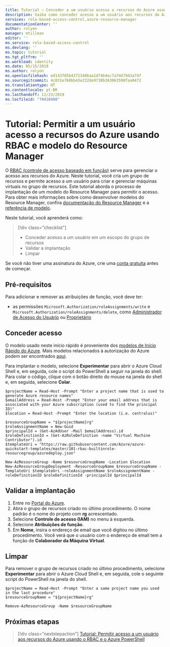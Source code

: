 ```yaml
---
title: Tutorial – Conceder a um usuário acesso a recursos do Azure usando RBAC e modelo do Resource Manager
description: Saiba como conceder acesso a um usuário aos recursos do Azure usando o RBAC (controle de acesso baseado em função) e modelo do Azure Resource Manager neste tutorial.
services: role-based-access-control,azure-resource-manager
documentationCenter: ''
author: rolyon
manager: mtillman
editor: ''
ms.service: role-based-access-control
ms.devlang: ''
ms.topic: tutorial
ms.tgt_pltfrm: ''
ms.workload: identity
ms.date: 05/15/2019
ms.author: rolyon
ms.openlocfilehash: ed143f85b4372348baa1d74b4ec7a7447943a74f
ms.sourcegitcommit: 4c831e768bb43e232de9738b363063590faa0472
ms.translationtype: HT
ms.contentlocale: pt-BR
ms.lasthandoff: 11/23/2019
ms.locfileid: "74418498"
---
```

# <a name="tutorial-grant-a-user-access-to-azure-resources-using-rbac-and-resource-manager-template"></a>Tutorial: Permitir a um usuário acesso a recursos do Azure usando RBAC e modelo do Resource Manager

O [RBAC (controle de acesso baseado em função)](overview.md) serve para gerenciar o acesso aos recursos do Azure. Neste tutorial, você cria um grupo de recursos e permite acesso a um usuário para criar e gerenciar máquinas virtuais no grupo de recursos. Este tutorial aborda o processo de implantação de um modelo do Resource Manager para permitir o acesso. Para obter mais informações sobre como desenvolver modelos do Resource Manager, confira [documentação do Resource Manager](/azure/azure-resource-manager/) e a [referência de modelo](/azure/templates/microsoft.authorization/allversions
).

Neste tutorial, você aprenderá como:

> [!div class="checklist"]
> * Conceder acesso a um usuário em um escopo do grupo de recursos
> * Validar a implantação
> * Limpar

Se você não tiver uma assinatura do Azure, crie uma [conta gratuita](https://azure.microsoft.com/free/?WT.mc_id=A261C142F) antes de começar.

## <a name="prerequisites"></a>Pré-requisitos

Para adicionar e remover as atribuições de função, você deve ter:

* as permissões `Microsoft.Authorization/roleAssignments/write` e `Microsoft.Authorization/roleAssignments/delete`, como [Administrador de Acesso do Usuário](built-in-roles.md#user-access-administrator) ou [Proprietário](built-in-roles.md#owner)

## <a name="grant-access"></a>Conceder acesso

O modelo usado neste início rápido é proveniente dos [modelos de Início Rápido do Azure](https://azure.microsoft.com/resources/templates/101-rbac-builtinrole-resourcegroup/). Mais modelos relacionados à autorização do Azure podem ser encontrados [aqui](https://azure.microsoft.com/resources/templates/?resourceType=Microsoft.Authorization).

Para implantar o modelo, selecione **Experimentar** para abrir o Azure Cloud Shell e, em seguida, cole o script do PowerShell a seguir na janela do shell. Para colar o código, clique com o botão direito do mouse na janela do shell e, em seguida, selecione **Colar**.

```azurepowershell-interactive
$projectName = Read-Host -Prompt "Enter a project name that is used to generate Azure resource names"
$emailAddress = Read-Host -Prompt "Enter your email address that is associated with your Azure subscription (used to find the principal ID)"
$location = Read-Host -Prompt "Enter the location (i.e. centralus)"

$resourceGroupName = "${projectName}rg"
$roleAssignmentName = New-Guid
$principalId = (Get-AzAdUser -Mail $emailAddress).id
$roleDefinitionId = (Get-AzRoleDefinition -name "Virtual Machine Contributor").id
$templateUri = "https://raw.githubusercontent.com/Azure/azure-quickstart-templates/master/101-rbac-builtinrole-resourcegroup/azuredeploy.json"

New-AzResourceGroup -Name $resourceGroupName -Location $location
New-AzResourceGroupDeployment -ResourceGroupName $resourceGroupName -TemplateUri $templateUri -roleAssignmentName $roleAssignmentName -roleDefinitionID $roleDefinitionId -principalId $principalId
```

## <a name="validate-the-deployment"></a>Validar a implantação

1. Entre no [Portal do Azure](https://portal.azure.com).
1. Abra o grupo de recursos criado no último procedimento. O nome padrão é o nome do projeto com **rg** acrescentado.
1. Selecione **Controle de acesso (IAM)** no menu à esquerda.
1. Selecione **Atribuições de função**. 
1. Em **Nome**, insira o endereço de email que você digitou no último procedimento. Você verá que o usuário com o endereço de email tem a função de **Colaborador da Máquina Virtual**.

## <a name="clean-up"></a>Limpar

Para remover o grupo de recursos criado no último procedimento, selecione **Experimentar** para abrir o Azure Cloud Shell e, em seguida, cole o seguinte script do PowerShell na janela do shell.

```azurepowershell-interactive
$projectName = Read-Host -Prompt "Enter a same project name you used in the last procedure"
$resourceGroupName = "${projectName}rg"

Remove-AzResourceGroup -Name $resourceGroupName
```

## <a name="next-steps"></a>Próximas etapas

> [!div class="nextstepaction"]
> [Tutorial: Permitir acesso a um usuário aos recursos do Azure usando o RBAC e o Azure PowerShell](tutorial-role-assignments-user-powershell.md)